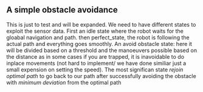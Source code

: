 ## A simple obstacle avoidance
This is just to test and will be expanded. 
We need to have different states to exploit the sensor data. First an idle state where the robot waits for the gloabal navigation and path. then perfect_state, the robot is following the actual path and everything goes smoothly. An avoid obstacle state: here it will be divided based on a threshold and the manoeuvers possible based on the distance as in some cases if you are trapped, it is inavoidable to do inplace movements (not hard to implement/ we have done similiar just a small expension on setting the speed). The most significan state *rejoin optimal path* to go back to our path after successfully avoiding the obstacle with *minimum deviation* from the optimal path